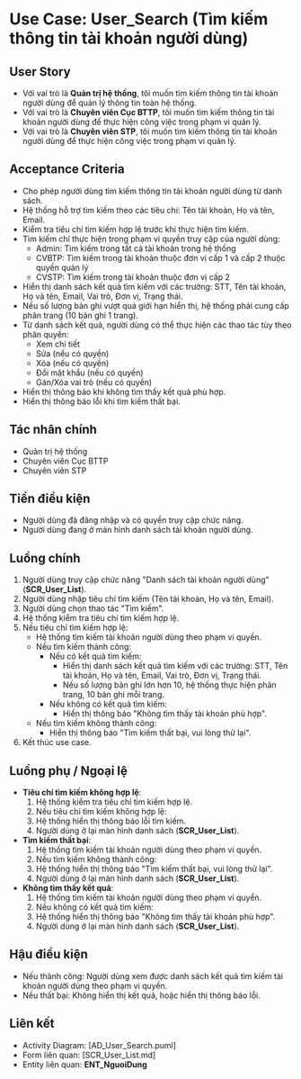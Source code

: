 # Use Case: User_Search (Tìm kiếm thông tin tài khoản người dùng)

## User Story
- Với vai trò là **Quản trị hệ thống**, tôi muốn tìm kiếm thông tin tài khoản người dùng để quản lý thông tin toàn hệ thống.
- Với vai trò là **Chuyên viên Cục BTTP**, tôi muốn tìm kiếm thông tin tài khoản người dùng để thực hiện công việc trong phạm vi quản lý.
- Với vai trò là **Chuyên viên STP**, tôi muốn tìm kiếm thông tin tài khoản người dùng để thực hiện công việc trong phạm vi quản lý.

## Acceptance Criteria
- Cho phép người dùng tìm kiếm thông tin tài khoản người dùng từ danh sách.
- Hệ thống hỗ trợ tìm kiếm theo các tiêu chí: Tên tài khoản, Họ và tên, Email.
- Kiểm tra tiêu chí tìm kiếm hợp lệ trước khi thực hiện tìm kiếm.
- Tìm kiếm chỉ thực hiện trong phạm vi quyền truy cập của người dùng:
  + Admin: Tìm kiếm trong tất cả tài khoản trong hệ thống
  + CVBTP: Tìm kiếm trong tài khoản thuộc đơn vị cấp 1 và cấp 2 thuộc quyền quản lý
  + CVSTP: Tìm kiếm trong tài khoản thuộc đơn vị cấp 2
- Hiển thị danh sách kết quả tìm kiếm với các trường: STT, Tên tài khoản, Họ và tên, Email, Vai trò, Đơn vị, Trạng thái.
- Nếu số lượng bản ghi vượt quá giới hạn hiển thị, hệ thống phải cung cấp phân trang (10 bản ghi 1 trang).
- Từ danh sách kết quả, người dùng có thể thực hiện các thao tác tùy theo phân quyền:
  + Xem chi tiết
  + Sửa (nếu có quyền)
  + Xóa (nếu có quyền)
  + Đổi mật khẩu (nếu có quyền)
  + Gán/Xóa vai trò (nếu có quyền)
- Hiển thị thông báo khi không tìm thấy kết quả phù hợp.
- Hiển thị thông báo lỗi khi tìm kiếm thất bại.

## Tác nhân chính
- Quản trị hệ thống
- Chuyên viên Cục BTTP
- Chuyên viên STP

## Tiền điều kiện
- Người dùng đã đăng nhập và có quyền truy cập chức năng.
- Người dùng đang ở màn hình danh sách tài khoản người dùng.

## Luồng chính
1. Người dùng truy cập chức năng "Danh sách tài khoản người dùng" (**SCR_User_List**).
2. Người dùng nhập tiêu chí tìm kiếm (Tên tài khoản, Họ và tên, Email).
3. Người dùng chọn thao tác "Tìm kiếm".
4. Hệ thống kiểm tra tiêu chí tìm kiếm hợp lệ.
5. Nếu tiêu chí tìm kiếm hợp lệ:
   - Hệ thống tìm kiếm tài khoản người dùng theo phạm vi quyền.
   - Nếu tìm kiếm thành công:
     + Nếu có kết quả tìm kiếm:
       * Hiển thị danh sách kết quả tìm kiếm với các trường: STT, Tên tài khoản, Họ và tên, Email, Vai trò, Đơn vị, Trạng thái.
       * Nếu số lượng bản ghi lớn hơn 10, hệ thống thực hiện phân trang, 10 bản ghi mỗi trang.
     + Nếu không có kết quả tìm kiếm:
       * Hiển thị thông báo "Không tìm thấy tài khoản phù hợp".
   - Nếu tìm kiếm không thành công:
     + Hiển thị thông báo "Tìm kiếm thất bại, vui lòng thử lại".
6. Kết thúc use case.

## Luồng phụ / Ngoại lệ
- **Tiêu chí tìm kiếm không hợp lệ**:
  1. Hệ thống kiểm tra tiêu chí tìm kiếm hợp lệ.
  2. Nếu tiêu chí tìm kiếm không hợp lệ:
  3. Hệ thống hiển thị thông báo lỗi tìm kiếm.
  4. Người dùng ở lại màn hình danh sách (**SCR_User_List**).
- **Tìm kiếm thất bại**:
  1. Hệ thống tìm kiếm tài khoản người dùng theo phạm vi quyền.
  2. Nếu tìm kiếm không thành công:
  3. Hệ thống hiển thị thông báo "Tìm kiếm thất bại, vui lòng thử lại".
  4. Người dùng ở lại màn hình danh sách (**SCR_User_List**).
- **Không tìm thấy kết quả**:
  1. Hệ thống tìm kiếm tài khoản người dùng theo phạm vi quyền.
  2. Nếu không có kết quả tìm kiếm:
  3. Hệ thống hiển thị thông báo "Không tìm thấy tài khoản phù hợp".
  4. Người dùng ở lại màn hình danh sách (**SCR_User_List**).

## Hậu điều kiện
- Nếu thành công: Người dùng xem được danh sách kết quả tìm kiếm tài khoản người dùng theo phạm vi quyền.
- Nếu thất bại: Không hiển thị kết quả, hoặc hiển thị thông báo lỗi.

## Liên kết
- Activity Diagram: [AD_User_Search.puml]
- Form liên quan: [SCR_User_List.md]
- Entity liên quan: **ENT_NguoiDung**